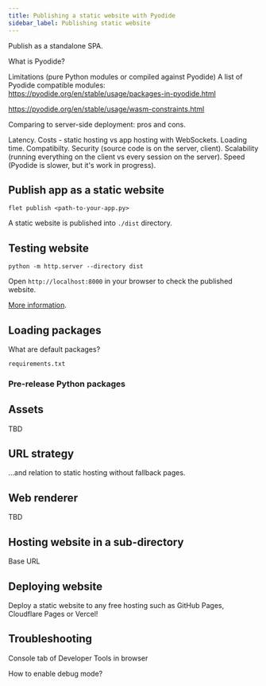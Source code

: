 ```yaml
---
title: Publishing a static website with Pyodide
sidebar_label: Publishing static website
---
```


Publish as a standalone SPA.

What is Pyodide?

Limitations (pure Python modules or compiled against Pyodide)
A list of Pyodide compatible modules: https://pyodide.org/en/stable/usage/packages-in-pyodide.html

https://pyodide.org/en/stable/usage/wasm-constraints.html

Comparing to server-side deployment: pros and cons.

Latency.
Costs - static hosting vs app hosting with WebSockets.
Loading time.
Compatibilty.
Security (source code is on the server, client).
Scalability (running everything on the client vs every session on the server).
Speed (Pyodide is slower, but it's work in progress).

## Publish app as a static website

```
flet publish <path-to-your-app.py>
```

A static website is published into `./dist` directory.

## Testing website

```
python -m http.server --directory dist
```

Open `http://localhost:8000` in your browser to check the published website.

[More information](https://docs.python.org/3/library/http.server.html).

## Loading packages

What are default packages?

`requirements.txt`

### Pre-release Python packages

## Assets

TBD

## URL strategy

...and relation to static hosting without fallback pages.

## Web renderer

TBD

## Hosting website in a sub-directory

Base URL

## Deploying website

Deploy a static website to any free hosting such as GitHub Pages, Cloudflare Pages or Vercel!

## Troubleshooting

Console tab of Developer Tools in browser

How to enable debug mode?